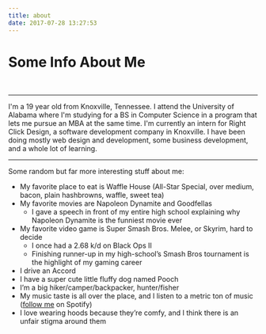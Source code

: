 ```yaml
---
title: about
date: 2017-07-28 13:27:53
---
```


# Some Info About Me

<div id="profile-pic"></div><br>

-------

I'm a 19 year old from Knoxville, Tennessee. I attend the University of Alabama where I'm studying for a BS in Computer Science in a program that lets me pursue an MBA at the same time. I'm currently an intern for Right Click Design, a software development company in Knoxville. I have been doing mostly web design and development, some business development, and a whole lot of learning. 

-------

Some random but far more interesting stuff about me:
<ul class="info-list"><li>My favorite place to eat is Waffle House (All-Star Special, over medium, bacon, plain hashbrowns, waffle, sweet tea)</li><li>My favorite movies are Napoleon Dynamite and Goodfellas<ul class="info-list"><li>I gave a speech in front of my entire high school explaining why Napoleon Dynamite is the funniest movie ever</li></ul></li><li>My favorite video game is Super Smash Bros. Melee, or Skyrim, hard to decide<ul class="info-list"><li>I once had a 2.68 k/d on Black Ops II</li><li>Finishing runner-up in my high-school’s Smash Bros tournament is the highlight of my gaming career</li></ul></li><li>I drive an Accord</li><li>I have a super cute little fluffy dog named Pooch</li><li>I’m a big hiker/camper/backpacker, hunter/fisher</li><li>My music taste is all over the place, and I listen to a metric ton of music (<a href="https://open.spotify.com/user/_helloben" target="_blank" rel="external">follow me</a> on Spotify)</li><li>I love wearing hoods because they’re comfy, and I think there is an unfair stigma around them</li></ul>
